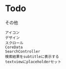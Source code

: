 # Todo

その他

    アイコン
    デザイン
    スクロール
    CoreData
    SearchController
    検索結果をsubtitleに表示する
    textviewにplaceholderセット
